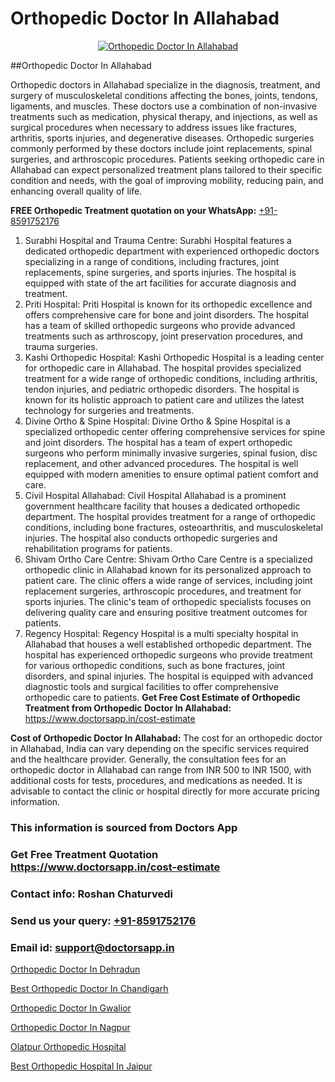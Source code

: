 # Orthopedic Doctor In Allahabad

<p align="center">
  <a href="https://doctorsapp.in">
    <img src="https://i.ibb.co/tqM3hNg/sqdqdqsddsa.png" alt="Orthopedic Doctor In Allahabad">
  </a>
</p>
##Orthopedic Doctor In Allahabad

Orthopedic doctors in Allahabad specialize in the diagnosis, treatment, and surgery of musculoskeletal conditions affecting the bones, joints, tendons, ligaments, and muscles. These doctors use a combination of non-invasive treatments such as medication, physical therapy, and injections, as well as surgical procedures when necessary to address issues like fractures, arthritis, sports injuries, and degenerative diseases. Orthopedic surgeries commonly performed by these doctors include joint replacements, spinal surgeries, and arthroscopic procedures. Patients seeking orthopedic care in Allahabad can expect personalized treatment plans tailored to their specific condition and needs, with the goal of improving mobility, reducing pain, and enhancing overall quality of life.

**FREE Orthopedic Treatment quotation on your WhatsApp:**  [+91-8591752176](https://api.whatsapp.com/send?phone=8591752176)

1) Surabhi Hospital and Trauma Centre: Surabhi Hospital features a dedicated orthopedic department with experienced orthopedic doctors specializing in a range of conditions, including fractures, joint replacements, spine surgeries, and sports injuries. The hospital is equipped with state of the art facilities for accurate diagnosis and treatment. 
2) Priti Hospital: Priti Hospital is known for its orthopedic excellence and offers comprehensive care for bone and joint disorders. The hospital has a team of skilled orthopedic surgeons who provide advanced treatments such as arthroscopy, joint preservation procedures, and trauma surgeries.
3) Kashi Orthopedic Hospital: Kashi Orthopedic Hospital is a leading center for orthopedic care in Allahabad. The hospital provides specialized treatment for a wide range of orthopedic conditions, including arthritis, tendon injuries, and pediatric orthopedic disorders. The hospital is known for its holistic approach to patient care and utilizes the latest technology for surgeries and treatments.
4) Divine Ortho & Spine Hospital: Divine Ortho & Spine Hospital is a specialized orthopedic center offering comprehensive services for spine and joint disorders. The hospital has a team of expert orthopedic surgeons who perform minimally invasive surgeries, spinal fusion, disc replacement, and other advanced procedures. The hospital is well equipped with modern amenities to ensure optimal patient comfort and care.
5) Civil Hospital Allahabad: Civil Hospital Allahabad is a prominent government healthcare facility that houses a dedicated orthopedic department. The hospital provides treatment for a range of orthopedic conditions, including bone fractures, osteoarthritis, and musculoskeletal injuries. The hospital also conducts orthopedic surgeries and rehabilitation programs for patients.
6) Shivam Ortho Care Centre: Shivam Ortho Care Centre is a specialized orthopedic clinic in Allahabad known for its personalized approach to patient care. The clinic offers a wide range of services, including joint replacement surgeries, arthroscopic procedures, and treatment for sports injuries. The clinic's team of orthopedic specialists focuses on delivering quality care and ensuring positive treatment outcomes for patients.
7) Regency Hospital: Regency Hospital is a multi specialty hospital in Allahabad that houses a well established orthopedic department. The hospital has experienced orthopedic surgeons who provide treatment for various orthopedic conditions, such as bone fractures, joint disorders, and spinal injuries. The hospital is equipped with advanced diagnostic tools and surgical facilities to offer comprehensive orthopedic care to patients.
**Get Free Cost Estimate of Orthopedic Treatment from Orthopedic Doctor In Allahabad:** https://www.doctorsapp.in/cost-estimate

**Cost of Orthopedic Doctor In Allahabad:**
The cost for an orthopedic doctor in Allahabad, India can vary depending on the specific services required and the healthcare provider. Generally, the consultation fees for an orthopedic doctor in Allahabad can range from INR 500 to INR 1500, with additional costs for tests, procedures, and medications as needed. It is advisable to contact the clinic or hospital directly for more accurate pricing information.

### This information is sourced from Doctors App 
### Get Free Treatment Quotation https://www.doctorsapp.in/cost-estimate
### Contact info: Roshan Chaturvedi 
### Send us your query: [+91-8591752176](https://api.whatsapp.com/send?phone=8591752176) 
### Email id: support@doctorsapp.in

[Orthopedic Doctor In Dehradun](https://www.linkedin.com/pulse/orthopedic-doctor-dehradun-acl-tear-treatment-ntkfe?trackingId=bzAjYQXTU5Cm7TZUdiZssA%3D%3D&lipi=urn%3Ali%3Apage%3Ad_flagship3_company_admin%3BxUBWLKzDRA2fVBqJ%2Fp%2FTnw%3D%3D)

[Best Orthopedic Doctor In Chandigarh](https://www.linkedin.com/pulse/best-orthopedic-doctor-chandigarh-doctorsapp-khulna-ptjqe?trackingId=AbMjC857zthl%2BNhxHN%2FGjA%3D%3D&lipi=urn%3Ali%3Apage%3Ad_flagship3_company_admin%3BEfzsr1%2BmQ6eR1XkJR7MU1A%3D%3D)

[Orthopedic Doctor In Gwalior](https://medium.com/@vimalrana22/orthopedic-doctor-in-gwalior-db56315fa585)

[Orthopedic Doctor In Nagpur](https://medium.com/@vimalrana22/orthopedic-doctor-in-nagpur-fb86f7f294aa)

[Olatpur Orthopedic Hospital](https://doctors-apps.github.io/doctorsapp/olatpur-orthopedic-hospital)

[Best Orthopedic Hospital In Jaipur](https://doctors-apps.github.io/doctorsapp/best-orthopedic-hospital-in-jaipur)

